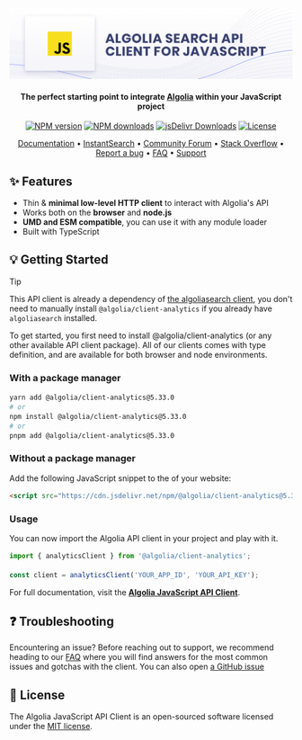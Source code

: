 <p align="center">
  <a href="https://www.algolia.com">
    <img alt="Algolia for JavaScript" src="https://raw.githubusercontent.com/algolia/algoliasearch-client-common/master/banners/javascript.png" >
  </a>

  <h4 align="center">The perfect starting point to integrate <a href="https://algolia.com" target="_blank">Algolia</a> within your JavaScript project</h4>

  <p align="center">
    <a href="https://npmjs.org/package/@algolia/client-analytics"><img src="https://img.shields.io/npm/v/@algolia/client-analytics.svg?style=flat-square" alt="NPM version"></img></a>
    <a href="http://npm-stat.com/charts.html?package=@algolia/client-analytics"><img src="https://img.shields.io/npm/dm/@algolia/client-analytics.svg?style=flat-square" alt="NPM downloads"></a>
    <a href="https://www.jsdelivr.com/package/npm/@algolia/client-analytics"><img src="https://data.jsdelivr.com/v1/package/npm/@algolia/client-analytics/badge" alt="jsDelivr Downloads"></img></a>
    <a href="LICENSE"><img src="https://img.shields.io/badge/license-MIT-green.svg?style=flat-square" alt="License"></a>
  </p>
</p>

<p align="center">
  <a href="https://www.algolia.com/doc/libraries/javascript/" target="_blank">Documentation</a>  •
  <a href="https://www.algolia.com/doc/guides/building-search-ui/what-is-instantsearch/js/" target="_blank">InstantSearch</a>  •
  <a href="https://discourse.algolia.com" target="_blank">Community Forum</a>  •
  <a href="http://stackoverflow.com/questions/tagged/algolia" target="_blank">Stack Overflow</a>  •
  <a href="https://github.com/algolia/algoliasearch-client-javascript/issues" target="_blank">Report a bug</a>  •
  <a href="https://www.algolia.com/doc/libraries/javascript/v5/" target="_blank">FAQ</a>  •
  <a href="https://alg.li/support" target="_blank">Support</a>
</p>

## ✨ Features

- Thin & **minimal low-level HTTP client** to interact with Algolia's API
- Works both on the **browser** and **node.js**
- **UMD and ESM compatible**, you can use it with any module loader
- Built with TypeScript

## 💡 Getting Started

> [!TIP]
> This API client is already a dependency of [the algoliasearch client](https://www.npmjs.com/package/algoliasearch), you don't need to manually install `@algolia/client-analytics` if you already have `algoliasearch` installed.

To get started, you first need to install @algolia/client-analytics (or any other available API client package).
All of our clients comes with type definition, and are available for both browser and node environments.

### With a package manager

```bash
yarn add @algolia/client-analytics@5.33.0
# or
npm install @algolia/client-analytics@5.33.0
# or
pnpm add @algolia/client-analytics@5.33.0
```

### Without a package manager

Add the following JavaScript snippet to the <head> of your website:

```html
<script src="https://cdn.jsdelivr.net/npm/@algolia/client-analytics@5.33.0/dist/builds/browser.umd.js"></script>
```

### Usage

You can now import the Algolia API client in your project and play with it.

```js
import { analyticsClient } from '@algolia/client-analytics';

const client = analyticsClient('YOUR_APP_ID', 'YOUR_API_KEY');
```

For full documentation, visit the **[Algolia JavaScript API Client](https://www.algolia.com/doc/libraries/javascript/v5/methods/analytics/)**.

## ❓ Troubleshooting

Encountering an issue? Before reaching out to support, we recommend heading to our [FAQ](https://www.algolia.com/doc/libraries/javascript/v5/) where you will find answers for the most common issues and gotchas with the client. You can also open [a GitHub issue](https://github.com/algolia/api-clients-automation/issues/new?assignees=&labels=&projects=&template=Bug_report.md)

## 📄 License

The Algolia JavaScript API Client is an open-sourced software licensed under the [MIT license](LICENSE).
